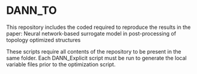 # DANN_TO
This repository includes the coded required to reproduce the results in the paper: Neural network-based surrogate model in post-processing of topology optimized structures

These scripts require all contents of the repository to be present in the same folder. Each DANN_Explicit script must be run to generate the local variable files prior to the optimization script. 
